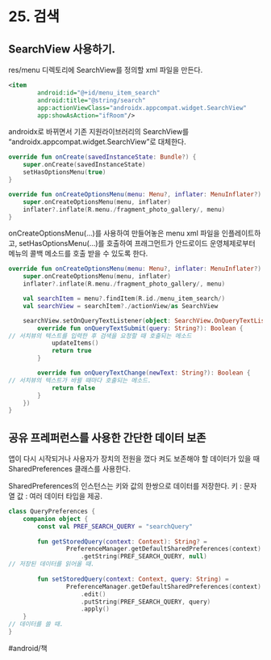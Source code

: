 # 25. 검색
## SearchView 사용하기.
res/menu 디렉토리에 SearchView를 정의할 xml 파일을 만든다.
```xml
<item
        android:id="@+id/menu_item_search"
        android:title="@string/search"
		app:actionViewClass="androidx.appcompat.widget.SearchView"
        app:showAsAction="ifRoom"/>

```
androidx로 바뀌면서 기존 지원라이브러리의 SearchView를  
“androidx.appcompat.widget.SearchView”로 대체한다.

```kotlin
override fun onCreate(savedInstanceState: Bundle?) {
    super.onCreate(savedInstanceState)
    setHasOptionsMenu(true)
}

override fun onCreateOptionsMenu(menu: Menu?, inflater: MenuInflater?) {
    super.onCreateOptionsMenu(menu, inflater)
    inflater?.inflate(R.menu./fragment_photo_gallery/, menu)
}
```
onCreateOptionsMenu(…)를 사용하여 만들어놓은 menu xml 파일을 인플레이트하고, setHasOptionsMenu(…)를 호출하여 프래그먼트가 안드로이드 운영체제로부터 메뉴의 콜백 메소드를 호출 받을 수 있도록 한다. 

```kotlin
override fun onCreateOptionsMenu(menu: Menu?, inflater: MenuInflater?) {
    super.onCreateOptionsMenu(menu, inflater)
    inflater?.inflate(R.menu./fragment_photo_gallery/, menu)

    val searchItem = menu?.findItem(R.id./menu_item_search/)
    val searchView = searchItem?./actionView/as SearchView

    searchView.setOnQueryTextListener(object: SearchView.OnQueryTextListener {
        override fun onQueryTextSubmit(query: String?): Boolean { 
// 서치뷰의 텍스트를 입력한 후 검색을 요청할 때 호출되는 메소드
            updateItems()
            return true
        }

        override fun onQueryTextChange(newText: String?): Boolean {
// 서치뷰의 텍스트가 바뀔 때마다 호출되는 메소드.
            return false
        }
    })
}
```

## 공유 프레퍼런스를 사용한 간단한 데이터 보존
앱이 다시 시작되거나 사용자가 장치의 전원을 껐다 켜도 보존해야 할 데이터가 있을 때 SharedPreferences 클래스를 사용한다.

 SharedPreferences의 인스턴스는 키와 값의 한쌍으로 데이터를 저장한다.
키 : 문자열 값 : 여러 데이터 타입을 제공.

```kotlin
class QueryPreferences {
    companion object {
        const val PREF_SEARCH_QUERY = "searchQuery"
        
        fun getStoredQuery(context: Context): String? =
                PreferenceManager.getDefaultSharedPreferences(context)
                    .getString(PREF_SEARCH_QUERY, null)
// 저장된 데이터를 읽어올 때.
        
        fun setStoredQuery(context: Context, query: String) = 
                PreferenceManager.getDefaultSharedPreferences(context)
                    .edit()
                    .putString(PREF_SEARCH_QUERY, query)
                    .apply()
    }
// 데이터를 쓸 때.
}

```


#android/책